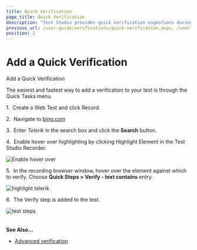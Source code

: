 ```yaml
---
title: Quick Verification
page_title: Quick Verification
description: "Test Studio provides quick verification sugestions during recording. Add verification in Test Studio test with one click."
previous_url: /user-guide/verifications/quick-verification.aspx, /user-guide/verifications/quick-verification, /features/verifications/quick-verification
position: 2
---
```

# Add a Quick Verification #

Add a Quick Verification

The easiest and fastest way to add a verification to your test is through the Quick Tasks menu.

1.&nbsp; Create a Web Test and click Record.

2.&nbsp; Navigate to <a href="http://www.bing.com" target="_blank">bing.com</a>

3.&nbsp; Enter _Telerik_ in the search box and click the __Search__ button.

4.&nbsp; Enable hover over highlighting by clicking Highlight Element in the Test Studio Recorder.

![Enable hover over](/img/features/recorder/verifications/quick-verification/fig1.png)

5.&nbsp; In the recording browser window, hover over the element against which to verify. Choose **Quick Steps > Verify - text contains** entry.

![highlight telerik](/img/features/recorder/verifications/quick-verification/fig2.png)

6.&nbsp; The Verify step is added to the test.

![test steps](/img/features/recorder/verifications/quick-verification/fig3.png)
<br />
<br />
<br />
**See Also...**

* <a href="/features/recorder/verifications/advanced-verification" target="_blank">Advanced verification</a>
